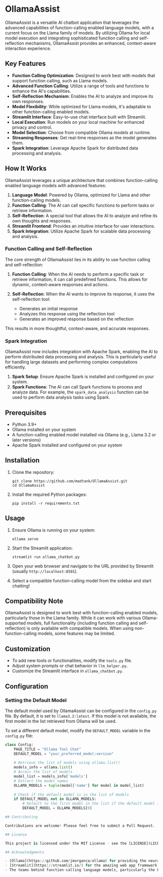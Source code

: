 # OllamaAssist

OllamaAssist is a versatile AI chatbot application that leverages the advanced capabilities of function-calling enabled language models, with a current focus on the Llama family of models. By utilizing Ollama for local model execution and integrating sophisticated function calling and self-reflection mechanisms, OllamaAssist provides an enhanced, context-aware interaction experience.

## Key Features

- **Function Calling Optimization**: Designed to work best with models that support function calling, such as Llama models.
- **Advanced Function Calling**: Utilize a range of tools and functions to enhance the AI's capabilities.
- **Self-Reflection Mechanism**: Enables the AI to analyze and improve its own responses.
- **Model Flexibility**: While optimized for Llama models, it's adaptable to other function-calling enabled models.
- **Streamlit Interface**: Easy-to-use chat interface built with Streamlit.
- **Local Execution**: Run models on your local machine for enhanced privacy and control.
- **Model Selection**: Choose from compatible Ollama models at runtime.
- **Streaming Responses**: Get real-time responses as the model generates them.
- **Spark Integration**: Leverage Apache Spark for distributed data processing and analysis.

## How It Works

OllamaAssist leverages a unique architecture that combines function-calling enabled language models with advanced features:

1. **Language Model**: Powered by Ollama, optimized for Llama and other function-calling models.
2. **Function Calling**: The AI can call specific functions to perform tasks or retrieve information.
3. **Self-Reflection**: A special tool that allows the AI to analyze and refine its own thoughts and responses.
4. **Streamlit Frontend**: Provides an intuitive interface for user interactions.
5. **Spark Integration**: Utilize Apache Spark for scalable data processing and analysis.

### Function Calling and Self-Reflection

The core strength of OllamaAssist lies in its ability to use function calling and self-reflection:

1. **Function Calling**: When the AI needs to perform a specific task or retrieve information, it can call predefined functions. This allows for dynamic, context-aware responses and actions.

2. **Self-Reflection**: When the AI wants to improve its response, it uses the self-reflection tool:
   - Generates an initial response
   - Analyzes this response using the reflection tool
   - Generates an improved response based on the reflection

This results in more thoughtful, context-aware, and accurate responses.

### Spark Integration

OllamaAssist now includes integration with Apache Spark, enabling the AI to perform distributed data processing and analysis. This is particularly useful for handling large datasets and performing complex computations efficiently.

1. **Spark Setup**: Ensure Apache Spark is installed and configured on your system.
2. **Spark Functions**: The AI can call Spark functions to process and analyze data. For example, the `spark_data_analysis` function can be used to perform data analysis tasks using Spark.

## Prerequisites

- Python 3.9+
- Ollama installed on your system
- A function-calling enabled model installed via Ollama (e.g., Llama 3.2 or later versions)
- Apache Spark installed and configured on your system

## Installation

1. Clone the repository:
   ```
   git clone https://github.com/madtank/OllamaAssist.git
   cd OllamaAssist
   ```

2. Install the required Python packages:
   ```
   pip install -r requirements.txt
   ```

## Usage

1. Ensure Ollama is running on your system:
   ```
   ollama serve
   ```

2. Start the Streamlit application:
   ```
   streamlit run ollama_chatbot.py
   ```

3. Open your web browser and navigate to the URL provided by Streamlit (usually `http://localhost:8501`).

4. Select a compatible function-calling model from the sidebar and start chatting!

## Compatibility Note

OllamaAssist is designed to work best with function-calling enabled models, particularly those in the Llama family. While it can work with various Ollama-supported models, full functionality (including function calling and self-reflection) is only available with compatible models. When using non-function-calling models, some features may be limited.

## Customization

- To add new tools or functionalities, modify the `tools.py` file.
- Adjust system prompts or chat behavior in `llm_helper.py`.
- Customize the Streamlit interface in `ollama_chatbot.py`.

## Configuration

### Setting the Default Model

The default model used by OllamaAssist can be configured in the `config.py` file. By default, it is set to `llama3.2:latest`. If this model is not available, the first model in the list retrieved from Ollama will be used.

To set a different default model, modify the `DEFAULT_MODEL` variable in the `config.py` file:

```python
class Config:
    PAGE_TITLE = "Ollama Tool Chat"
    DEFAULT_MODEL = "your_preferred_model:version"
    
    # Retrieve the list of models using ollama.list()
    models_info = ollama.list()
    # Access the list of models
    model_list = models_info['models']
    # Extract the model names
    OLLAMA_MODELS = tuple(model['name'] for model in model_list)
    
    # Check if the default model is in the list of models
    if DEFAULT_MODEL not in OLLAMA_MODELS:
        # Default to the first model in the list if the default model is not found
        DEFAULT_MODEL = OLLAMA_MODELS[0]

## Contributing

Contributions are welcome! Please feel free to submit a Pull Request.

## License

This project is licensed under the MIT License - see the [LICENSE](LICENSE) file for details.

## Acknowledgments

- [Ollama](https://github.com/jmorganca/ollama) for providing the neural engine.
- [Streamlit](https://streamlit.io/) for the amazing web app framework.
- The teams behind function-calling language models, particularly the Llama model series, for their groundbreaking work.